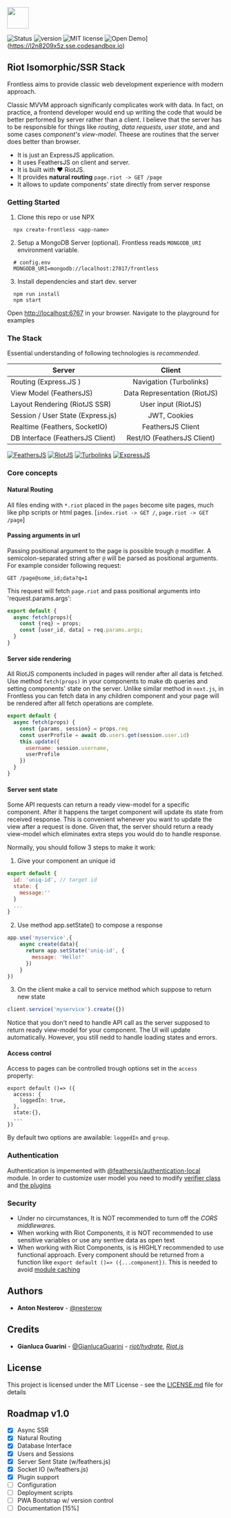 <img src="https://github.com/nesterow/frontless/raw/master/assets/media/logo.png" height="50"/>

![Status](https://img.shields.io/badge/Status-Alpha-yellow.svg)
![version](https://img.shields.io/badge/Version-0.5.0@alpha-yellow.svg)
![MIT license](https://img.shields.io/badge/License-MIT-blue.svg)
![Open Demo](https://img.shields.io/badge/Demo-➡-green.svg)](https://l2n8209x5z.sse.codesandbox.io)


## Riot Isomorphic/SSR Stack
Frontless aims to provide classic web development experience with modern approach. 

Classic MVVM approach significanly complicates work with data. In fact, on practice, a frontend developer would end up writing the code that would be better performed by server rather than a client. I believe that the server has to be responsible for things like _routing_, _data requests_, _user state_, and and some cases _component's view-model_. Theese are routines that the server does better than browser. 

- It is just an ExpressJS application. 
- It uses FeathersJS on client and server.
- It is built with ❤️ RiotJS.
- It provides **natural routing** `page.riot -> GET /page`
- It allows to update components' state directly from server response

### Getting Started
1. Clone this repo or use NPX

```
  npx create-frontless <app-name>
```
2. Setup a MongoDB Server (optional). Frontless reads `MONGODB_URI` environment variable.
```
  # config.env
  MONGODB_URI=mongodb://localhost:27017/frontless
```
3. Install dependencies and start dev. server
```
  npm run install
  npm start
```
Оpen [http://localhost:6767](http://localhost:6767) in your browser. Navigate to the playground for examples 


### The Stack
Essential understanding of following technologies is _recommended_.

| Server        | Client        |
| ------------- |:-------------:|
| Routing (Express.JS ) | Navigation (Turbolinks) |
| View Model (FeathersJS)    | Data Representation (RiotJS) |
| Layout Rendering (RiotJS SSR) | User input (RiotJS)  |
| Session / User State (Express.js) | JWT, Cookies |
| Realtime (Feathers, SocketIO) | FeathersJS Client |
| DB Interface (FeathersJS Client) | Rest/IO (FeathersJS Client) |

[![FeathersJS](https://img.shields.io/badge/FeathersJS-3.3.1-green.svg)](https://github.com/feathersjs/feathers)
[![RiotJS](https://img.shields.io/badge/RiotJS-4.0.0@rc.17-yellow.svg)](https://github.com/riot/riot)
[![Turbolinks](https://img.shields.io/badge/Turbolinks-5.2.0-green.svg)](https://github.com/turbolinks/turbolinks)
[![ExpressJS](https://img.shields.io/badge/Express-4.16.4-green.svg)](https://github.com/expressjs/express)


### Core concepts

#### Natural Routing
All files ending with `*.riot` placed in the `pages` become site pages, much like php scripts or html pages.
[`index.riot -> GET /`, `page.riot -> GET /page`]

#### Passing arguments in url
Passing positional argument to the page is possible trough `@` modifier. A semicolon-separated string after `@` will be parsed as positional arguments.
For example consider following request:
```
GET /page@some_id;data?q=1
```
This request will fetch `page.riot` and pass positional arguments into 'request.params.args':
```javascript
export default {
  async fetch(props){
    const {req} = props;
    const [user_id, data] = req.params.args;
  }
}
```


#### Server side rendering
All RiotJS components included in pages will render after all data is fetched. 
Use method `fetch(props)` in your components to make db queries and setting components' state on the server.
Unlike similar method in `next.js`, in Frontless you can fetch data in any children component 
and your page will be rendered after all fetch operations are complete.

```javascript
export default {
  async fetch(props) {
    const {params, session} = props.req
    const userProfile = await db.users.get(session.user.id)
    this.update({
      username: session.username,
      userProfile
    })
  }
}
```

#### Server sent state
Some API requests can return a ready view-model for a specific component. 
After it happens the target component will update its state from received response. 
This is convenient whenever you want to update the view after a request is done. 
Given that, the server should return a ready view-model which eliminates extra steps you would do to handle response.

Normally, you should follow 3 steps to make it work:

1. Give your component an unique id
```javascript
export default {
  id: 'uniq-id', // target id
  state: {
    message:''
  }
  ...
}
```
2. Use method app.setState() to compose a response
```javascript
app.use('myservice',{
    async create(data){
      return app.setState('uniq-id', {
        message: 'Hello!'
      })
    }
})
```
3. On the client make a call to service method which suppose to return new state
```javascript
client.service('myservice').create({})
```
Notice that you don't need to handle API call as the server supposed to return ready view-model for your component. 
The UI will update automatically. However, you still nedd to handle loading states and errors.

#### Access control
Access to pages can be controlled trough options set in the `access` property:
```
export default ()=> ({
  access: {
    loggedIn: true,
  },
  state:{},
  ...
})
```
By default two options are awailable: `loggedIn` and `group`.

### Authentication
Authentication is impemented with [@feathersjs/authentication-local](https://docs.feathersjs.com/api/authentication/local.html) module. 
In order to customize user model you need to modify [verifier class](./components/verifier.js) and [the plugins](./plugins.js)

### Security
- Under no circumstances, It is NOT recommended to turn off the *CORS middlewares*.
- When working with Riot Components, it is NOT recommended to use sensitive variables or use any sentive data as open text
- When working with Riot Components, is is HIGHLY recommended to use functional approach. Every component should be returned from a function like `export default ()=> ({...component})`. This is needed to avoid [module caching](https://nodejs.org/api/modules.html#modules_caching) 



## Authors

* **Anton Nesterov** - [@nesterow](https://github.com/nesterow)

## Credits
* **Gianluca Guarini** - [@GianlucaGuarini](https://github.com/GianlucaGuarini) - *[riot/hydrate](https://github.com/riot/hydrate)*, *[Riot.js](https://github.com/riot/riot)*

## License

This project is licensed under the MIT License - see the [LICENSE.md](.github/LICENSE.md) file for details



## Roadmap v1.0

* [x] Async SSR
* [x] Natural Routing  
* [x] Database Interface
* [x] Users and Sessions
* [x] Server Sent State (w/feathers.js)
* [x] Socket IO (w/feathers.js)
* [x] Plugin support
* [ ] Configuration
* [ ] Deployment scripts
* [ ] PWA Bootstrap w/ version control
* [ ] Documentation [15%]
